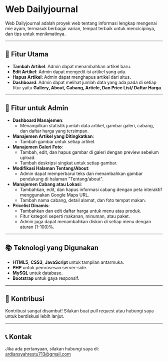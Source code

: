 # Web Dailyjournal

Web Dailyjournal adalah proyek web tentang informasi lengkap mengenai mie ayam, termasuk berbagai varian, tempat terbaik untuk mencicipinya, dan tips untuk menikmatinya.

---

## 🚀 Fitur Utama

- **Tambah Artikel**: Admin dapat menambahkan artikel baru.
- **Edit Artikel**: Admin dapat mengedit isi artikel yang ada.
- **Hapus Artikel**: Admin dapat menghapus artikel dari situs.
- **Dashboard**: Admin dapat melihat jumlah data yang ada pada di setiap fitur yaitu **Gallery, About, Cabang, Article, Dan Price List/ Daftar Harga**.

---

## 🎨 Fitur untuk Admin
- **Dashboard Manajemen**:
  - Menampilkan statistik jumlah data artikel, gambar galeri, cabang, dan daftar harga yang tersimpan.
- **Manajemen Artikel yang Ditingkatkan**:
  - Tambah gambar untuk setiap artikel.
- **Manajemen Galeri Foto**:
  - Tambah, edit, dan hapus gambar di galeri dengan preview sebelum upload.
  - Tambah deskripsi singkat untuk setiap gambar.
- **Modifikasi Halaman Tentang/About**:
  - Admin dapat memperbarui teks dan menambahkan gambar pendukung di halaman "Tentang/about".
- **Manajemen Cabang atau Lokasi**:
  - Tambahkan, edit, dan hapus informasi cabang dengan peta interaktif menggunakan Google Maps URL.
  - Tambah nama cabang, detail alamat, dan foto tempat makan.
- **Pricelist Dinamis**:
  - Tambahkan dan edit daftar harga untuk menu atau produk.
  - Fitur kategori seperti makanan, minuman, atau paket.
  - Admin juga dapat menambahkan diskon di setiap menu dengan aturan (1-100)%.

---

## 📚 Teknologi yang Digunakan

- **HTML5**, **CSS3**, **JavaScript** untuk tampilan antarmuka.
- **PHP** untuk pemrosesan server-side.
- **MySQL** untuk database.
- **Bootstrap** untuk gaya responsif.

---

## 🤝 Kontribusi

Kontribusi sangat disambut! Silakan buat pull request atau hubungi saya untuk berdiskusi lebih lanjut.

---

## 📞 Kontak

Jika ada pertanyaan, silakan hubungi saya di: ardiansyahrestu713@gmail.com
